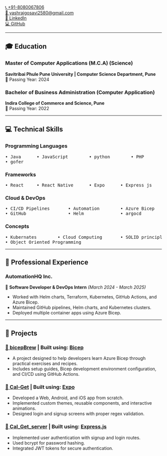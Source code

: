[📞 +91-8080067806](tel:+918080067806)  
[📧 yashrajgosavi2580@gmail.com](mailto:yashrajgosavi2580@gmail.com)  
[🔗 LinkedIn](https://www.linkedin.com/in/yashrajgosavi)  
[💻 GitHub](https://github.com/yashrajgosavi)  

---

## 🎓 Education

### **Master of Computer Applications (M.C.A) (Science)**  
**Savitribai Phule Pune University | Computer Science Department, Pune**  
📅 Passing Year: 2024  

### **Bachelor of Business Administration (Computer Application)**  
**Indira College of Commerce and Science, Pune**  
📅 Passing Year: 2022  

---

## 💻 Technical Skills  

### **Programming Languages**  
<pre>
• Java      • JavaScript        • python        • PHP
• gofer
</pre> 

### **Frameworks**  
<pre>
• React     • React Native      • Expo      • Express js
</pre>

### **Cloud & DevOps**  
<pre>
• CI/CD Pipelines       • Automation        • Azure Bicep       • Terraform
• GitHub                • Helm              • argocd
</pre>

### **Concepts**  
<pre>
• Kubernates        • Cloud Computing       • SOLID principles
• Object Oriented Programming
</pre>

---

## 🏢 Professional Experience  

### **AutomationHQ Inc.**  
📌 **Software Developer & DevOps Intern** *(March 2024 - March 2025)*  
- Worked with Helm charts, Terraform, Kubernetes, GitHub Actions, and Azure Bicep.  
- Maintained GitHub pipelines, Helm charts, and Kubernetes clusters.  
- Deployed multiple container apps using Azure Bicep.  

---

## 🚀 Projects  

### [🔹 bicepBrew](https://github.com/yashrajgosavi/bicepBrew) | **Built using:** [Bicep](https://learn.microsoft.com/en-us/azure/azure-resource-manager/bicep/overview)  
- A project designed to help developers learn Azure Bicep through practical exercises and recipes.  
- Includes setup guides, Bicep development environment configuration, and CI/CD using GitHub Actions.  

### [🔹 Cal-Get](https://github.com/yashrajgosavi/Cal-Get) | **Built using:** [Expo](https://expo.dev/)  
- Developed a Web, Android, and iOS app from scratch.  
- Implemented custom themes, reusable components, and interactive animations.  
- Designed login and signup screens with proper regex validation.  

### [🔹 Cal_Get_server](https://github.com/yashrajgosavi/Cal_Get_server) | **Built using:** [Express.js](https://expressjs.com/)  
- Implemented user authentication with signup and login routes.  
- Used bcrypt for password hashing.  
- Integrated JWT tokens for secure authentication.  
